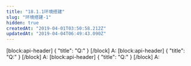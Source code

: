 ```yaml
---
title: "18.1.1环境搭建"
slug: "环境搭建-1"
hidden: true
createdAt: "2019-04-01T03:50:58.212Z"
updatedAt: "2019-04-04T06:49:43.090Z"
---
```

[block:api-header]
{
  "title": "Q:"
}
[/block]
A: 
[block:api-header]
{
  "title": "Q:"
}
[/block]
A: 
[block:api-header]
{
  "title": "Q:"
}
[/block]
A: